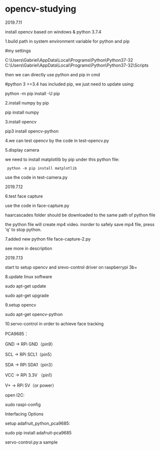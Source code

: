 # opencv-studying

2019.7.11

install opencv based on windows & python 3.7.4

1.build path in system environment variable for python and pip

 #my settings
 
   C:\Users\Gabriel\AppData\Local\Programs\Python\Python37-32
   C:\Users\Gabriel\AppData\Local\Programs\Python\Python37-32\Scripts
   
  then we can directly use python and pip in cmd
  
 #python 3 >=3.4 has included pip, we just need to update using:
 
   python -m pip install -U pip
   
2.install numpy by pip

  pip install numpy
  
3.install opencv

   pip3 install opencv-python
   
4.we can test opencv by the code in test-opencv.py

5.display camera

   we need to install matplotlib by pip under this python file:
   
     python -m pip install matplotlib
     
   use the code in test-camera.py 
 
 2019.7.12
 
 6.test face capture
   
   use the code in face-capture.py
   
   haarcascades folder should be downloaded to the same path of python file
   
   the python file will create mp4 video. inorder to safely save mp4 file, press 'q' to stop python.
   
 7.added new python file face-capture-2.py
 
   see more in description

2019.7.13

start to setup opencv and srevo-control driver on raspberrypi 3b+ 

8.update linux software

  sudo apt-get update

  sudo apt-get upgrade
  
9.setup opencv

  sudo apt-get opencv-python
 
10.servo-control in order to achieve face tracking

  PCA9685：
  
  GND -> RPi GND（pin9）
  
  SCL -> RPi SCL1（pin5）
  
  SDA -> RPi SDA1（pin3）
  
  VCC -> RPi 3.3V （pin1）
  
  V+ -> RPi 5V（or power）
  
  open I2C:
  
  sudo raspi-config
  
  Interfacing Options 
  
  setup adafruit_python_pca9685:
  
  sudo pip install adafruit-pca9685
  
  servo-control.py:a sample
